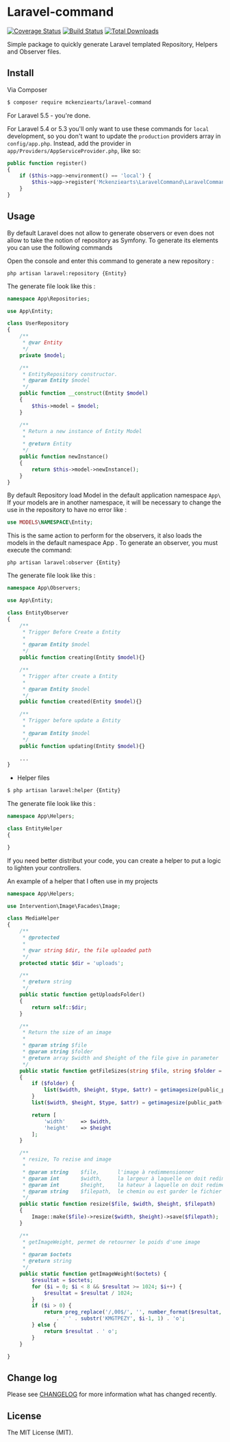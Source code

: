 # Laravel-command

[![Coverage Status](https://img.shields.io/scrutinizer/coverage/g/mckenziearts/laravel-command.svg?style=flat-square)](https://scrutinizer-ci.com/g/mckenziearts/laravel-command/code-structure)
[![Build Status](https://scrutinizer-ci.com/g/Mckenziearts/laravel-command/badges/build.png?b=master)](https://scrutinizer-ci.com/g/Mckenziearts/laravel-command/build-status)
[![Total Downloads](https://img.shields.io/packagist/dt/Mckenziearts/laravel-command.svg?style=flat-square)](https://packagist.org/packages/Mckenziearts/laravel-command)


Simple package to quickly generate Laravel templated Repository, Helpers and Observer files.

## Install

Via Composer

``` bash
$ composer require mckenziearts/laravel-command
```

For Laravel 5.5 - you're done.

For Laravel 5.4 or 5.3 you'll only want to use these commands for ```local``` development, so you don't want to update the ```production``` providers array in ```config/app.php```. Instead, add the provider in ```app/Providers/AppServiceProvider.php```, like so:

```php
public function register()
{
    if ($this->app->environment() == 'local') {
        $this->app->register('Mckenziearts\LaravelCommand\LaravelCommandServiceProvider');
    }
}
```

## Usage

By default Laravel does not allow to generate observers or even does not allow to take the notion of repository as Symfony. To generate its elements you can use the following commands

Open the console and enter this command to generate a new repository :

```shell
php artisan laravel:repository {Entity}
```

The generate file look like this :

```php
namespace App\Repositories;

use App\Entity;

class UserRepository
{
    /**
     * @var Entity
     */
    private $model;

    /**
     * EntityRepository constructor.
     * @param Entity $model
     */
    public function __construct(Entity $model)
    {
        $this->model = $model;
    }

    /**
     * Return a new instance of Entity Model
     *
     * @return Entity
     */
    public function newInstance()
    {
        return $this->model->newInstance();
    }
}
```

By default Repository load Model in the default application namespace `App\` If your models are in another namespace, it will be necessary to change the use in the repository to have no error like :

```php
use MODELS\NAMESPACE\Entity;
```

This is the same action to perform for the observers, it also loads the models in the default namespace App \. To generate an observer, you must execute the command:

```shell
php artisan laravel:observer {Entity}
```

The generate file look like this :

```php
namespace App\Observers;

use App\Entity;

class EntityObserver
{
    /**
     * Trigger Before Create a Entity
     *
     * @param Entity $model
     */
    public function creating(Entity $model){}

    /**
     * Trigger after create a Entity
     *
     * @param Entity $model
     */
    public function created(Entity $model){}

    /**
     * Trigger before update a Entity
     *
     * @param Entity $model
     */
    public function updating(Entity $model){}

    ...
}

```

- Helper files

``` bash
$ php artisan laravel:helper {Entity}
```

The generate file look like this :

```php
namespace App\Helpers;

class EntityHelper
{

}
```

If you need better distribut your code, you can create a helper to put a logic to lighten your controllers.

An example of a helper that I often use in my projects

```php
namespace App\Helpers;

use Intervention\Image\Facades\Image;

class MediaHelper
{
    /**
     * @protected
     *
     * @var string $dir, the file uploaded path
     */
    protected static $dir = 'uploads';

    /**
     * @return string
     */
    public static function getUploadsFolder()
    {
        return self::$dir;
    }

    /**
     * Return the size of an image
     *
     * @param string $file
     * @param string $folder
     * @return array $width and $height of the file give in parameter
     */
    public static function getFileSizes(string $file, string $folder = null)
    {
        if ($folder) {
            list($width, $height, $type, $attr) = getimagesize(public_path(self::$dir.'/'. $folder .'/'.$file));
        }
        list($width, $height, $type, $attr) = getimagesize(public_path(self::$dir.'/'.$file));

        return [
            'width'     => $width,
            'height'    => $height
        ];
    }

    /**
     * resize, To rezise and image
     *
     * @param string    $file,      l'image à redimmensionner
     * @param int       $width,     la largeur à laquelle on doit redimensionner l'image
     * @param int       $height,    la hateur à laquelle on doit redimensionner l'image
     * @param string    $filepath,  le chemin ou est garder le fichier redimensionner
     */
    public static function resize($file, $width, $height, $filepath)
    {
        Image::make($file)->resize($width, $height)->save($filepath);
    }

    /**
     * getImageWeight, permet de retourner le poids d'une image
     *
     * @param $octets
     * @return string
     */
    public static function getImageWeight($octets) {
        $resultat = $octets;
        for ($i = 0; $i < 8 && $resultat >= 1024; $i++) {
            $resultat = $resultat / 1024;
        }
        if ($i > 0) {
            return preg_replace('/,00$/', '', number_format($resultat, 2, ',', ''))
                . ' ' . substr('KMGTPEZY', $i-1, 1) . 'o';
        } else {
            return $resultat . ' o';
        }
    }

}

```

## Change log

Please see [CHANGELOG](CHANGELOG.md) for more information what has changed recently.

## License

The MIT License (MIT).